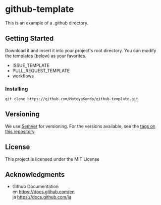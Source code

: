 # github-template

This is an example of a .github directory.

## Getting Started

Download it and insert it into your project's root directory.
You can modify the templates (below) as your favorites.
- ISSUE_TEMPLATE
- PULL_REQUEST_TEMPLATE
- workflows

### Installing

```shellscript
git clone https://github.com/MotoyaKondo/github-template.git
```

## Versioning

We use [SemVer](http://semver.org/) for versioning. For the versions available, see the [tags on this repository](https://github.com/MotoyaKondo/github-template/tags). 

<!-- ## Authors

* **MotoyaKondo** - *Initial work* - [MotoyaKondo](https://github.com/MotoyaKondo)

See also the list of [contributors](https://github.com/your/project/contributors) who participated in this project. -->

## License

This project is licensed under the MIT License

## Acknowledgments

* Github Documentation<br>
en https://docs.github.com/en<br>
ja https://docs.github.com/ja
